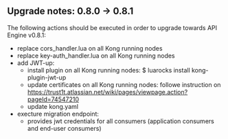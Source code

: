 Upgrade notes: 0.8.0 -> 0.8.1
-----------------------------
The following actions should be executed in order to upgrade towards API Engine v0.8.1:
 - replace cors_handler.lua on all Kong running nodes
 - replace key-auth_handler.lua on all Kong running nodes
 - add JWT-up: 
    - install plugin on all Kong running nodes: $ luarocks install kong-plugin-jwt-up
    - update certificates on all Kong running nodes: followe instruction on https://trust1t.atlassian.net/wiki/pages/viewpage.action?pageId=74547210
    - update kong.yaml
 - execture migration endpoint:
    - provides jwt credentials for all consumers (application consumers and end-user consumers)